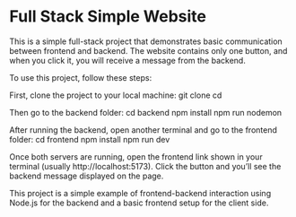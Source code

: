 # Full Stack Simple Website

This is a simple full-stack project that demonstrates basic communication between frontend and backend. The website contains only one button, and when you click it, you will receive a message from the backend.

To use this project, follow these steps:

First, clone the project to your local machine:
git clone <repository-url>
cd <project-folder>

Then go to the backend folder:
cd backend
npm install
npm run nodemon

After running the backend, open another terminal and go to the frontend folder:
cd frontend
npm install
npm run dev

Once both servers are running, open the frontend link shown in your terminal (usually http://localhost:5173). Click the button and you’ll see the backend message displayed on the page.

This project is a simple example of frontend-backend interaction using Node.js for the backend and a basic frontend setup for the client side.
